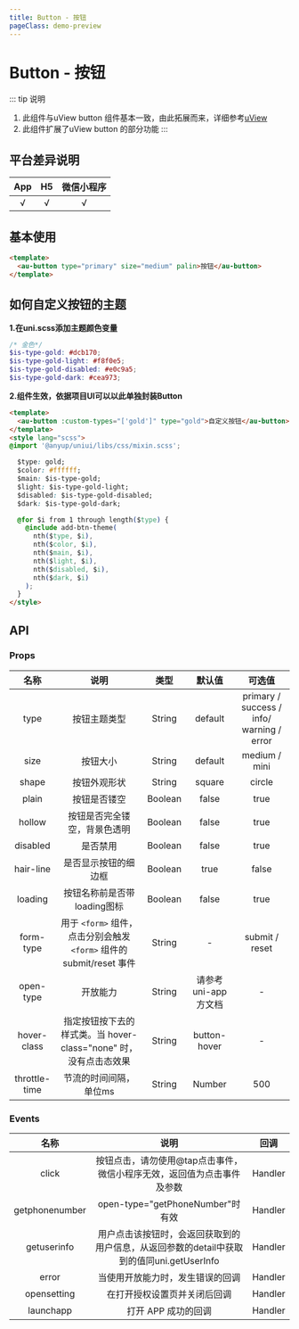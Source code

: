 ```yaml
---
title: Button - 按钮
pageClass: demo-preview
---
```


<DemoPreview url="pages/components/button"/>

# Button - 按钮

::: tip 说明
1. 此组件与uView button 组件基本一致，由此拓展而来，详细参考[uView](https://www.uviewui.com/components/button.html)
2. 此组件扩展了uView button 的部分功能
:::

## 平台差异说明
|  App  |  H5   | 微信小程序 |
| :---: | :---: | :--------: |
|   √   |   √   |     √      |

## 基本使用

```html
<template>
  <au-button type="primary" size="medium" palin>按钮</au-button>
</template>
```

## 如何自定义按钮的主题

**1.在uni.scss添加主题颜色变量**

```scss
/* 金色*/
$is-type-gold: #dcb170;
$is-type-gold-light: #f8f0e5;
$is-type-gold-disabled: #e0c9a5;
$is-type-gold-dark: #cea973;
```
**2.组件生效，依据项目UI可以以此单独封装Button**
```html
<template>
  <au-button :custom-types="['gold']" type="gold">自定义按钮</au-button>
</template>
<style lang="scss">
@import '@anyup/uniui/libs/css/mixin.scss';

  $type: gold;
  $color: #ffffff;
  $main: $is-type-gold;
  $light: $is-type-gold-light;
  $disabled: $is-type-gold-disabled;
  $dark: $is-type-gold-dark;

  @for $i from 1 through length($type) {
    @include add-btn-theme(
      nth($type, $i),
      nth($color, $i),
      nth($main, $i),
      nth($light, $i),
      nth($disabled, $i),
      nth($dark, $i)
    );
  }
</style>
```

## API
### Props
| 名称 | 说明 | 类型 | 默认值 | 可选值 |
| :--: | :--: | :--: | :--: | :--: |
| type | 按钮主题类型 |	String |	default | primary / success / info/ warning / error |
| size | 按钮大小|	String |	default | medium / mini |
| shape |	按钮外观形状 |	String |	square |	circle |
| plain |	按钮是否镂空 |	Boolean|	false|	true|
| hollow | 按钮是否完全镂空，背景色透明 |	Boolean |	false |	true|
| disabled | 是否禁用|	Boolean |	false|	true |
| hair-line |	是否显示按钮的细边框 |	Boolean|	true|	false |
| loading |	按钮名称前是否带loading图标 |	Boolean	|false|	true|	App-nvue 平台，在 ios 上为雪花，Android上为圆圈|
| form-type |	用于 `<form>` 组件，点击分别会触发 `<form>` 组件的 submit/reset 事件|	String|	- |	submit / reset|
| open-type |	开放能力|	String|	请参考uni-app方文档 |	- |
| hover-class |	指定按钮按下去的样式类。当 hover-class="none" 时，没有点击态效果|	String|	button-hover |	- | 
| throttle-time |	节流的时间间隔，单位ms	| String | Number |	500	| - |

### Events
| 名称 | 说明 | 回调 |
| :--: | :--: | :--: |
| click |	按钮点击，请勿使用@tap点击事件，微信小程序无效，返回值为点击事件及参数| 	Handler	|	
| getphonenumber |	open-type="getPhoneNumber"时有效| 	Handler	|		
| getuserinfo |	用户点击该按钮时，会返回获取到的用户信息，从返回参数的detail中获取到的值同uni.getUserInfo	| Handler|		
| error |	当使用开放能力时，发生错误的回调	| Handler		|		
| opensetting |	在打开授权设置页并关闭后回调| 	Handler		|		
| launchapp |	打开 APP 成功的回调	| Handler	|

